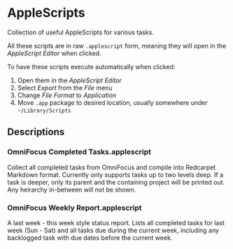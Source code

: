 # AppleScripts

Collection of useful AppleScripts for various tasks.

All these scripts are in raw `.applescript` form, meaning they will open in the *AppleScript Editor* when clicked.

To have these scripts execute automatically when clicked:

1. Open them in the *AppleScript Editor*
1. Select *Export* from the *File* menu
1. Change *File Format* to *Application*
1. Move `.app` package to desired location, usually somewhere under `~/Library/Scripts`


## Descriptions

### OmniFocus Completed Tasks.applescript

Collect all completed tasks from OmniFocus and compile into Redcarpet Markdown format. Currently only supports tasks up to two levels deep. If a task is deeper, only its parent and the containing project will be printed out. Any heirarchy in-between will not be shown.

### OmniFocus Weekly Report.applescript

A last week - this week style status report.
Lists all completed tasks for last week (Sun - Sat) and all tasks due during the current week, including any backlogged task with due dates before the current week.
